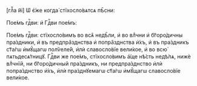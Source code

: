 [глⷡ҇а и҃і] Ѡ҆ є҆́же когда̀ стїхосло́вѧтсѧ пѣ̑сни:

Пое́мъ гдⷭ҇ви: и҆ Гдⷭ҇ви пое́мъ:

Пое́мъ гдⷭ҇ви: стїхосло́вимъ во всѧ̑ недѣ̑ли, и҆ во влⷣчни и҆ бг҃оро́дичны
пра́здники, и҆ въ предпра̑зднства и҆ попра̑зднства и҆́хъ, и҆ въ пра́здникъ
ст҃а́гѡ и҆мꙋ́щагѡ полѷеле́й, и҆лѝ славосло́вїе вели́кое, и҆ во всю̀
пѧтьдесѧ́тницꙋ. Гдⷭ҇ви же пое́мъ, стїхосло́вимъ а҆́ще нѣ́сть недѣ́лѧ, нижѐ
влⷣчнїй, ни бг҃оро́дичный пра́здникъ, ни предпра́зднство и҆лѝ попра́зднство
и҆́хъ, и҆лѝ пра́зднꙋемагѡ ст҃а́гѡ и҆мꙋ́щагѡ славосло́вїе вели́кое.

